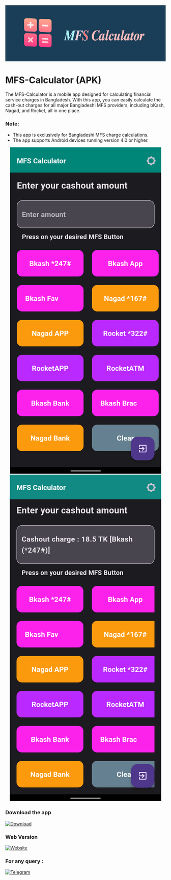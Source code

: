 <div aligm = "center">

<img src = "https://github.com/nh-404/MFS-Calculator/blob/1f0755fe076a9cd369f32cd703c07157036fe3ca/mfsCal.png">

</div>

# MFS-Calculator (APK)

The MFS-Calculator is a mobile app designed for calculating financial service charges in Bangladesh. With this app, you can easily calculate the cash-out charges for all major Bangladeshi MFS providers, including bKash, Nagad, and Rocket, all in one place.

### Note:

- This app is exclusively for Bangladeshi MFS charge calculations. <br> 
- The app supports Android devices running version 4.0 or higher. <br> 

<div align= "center">
  
<img src = "MFSCALC_UI.png">
<img src = "MFSCALC_UI2.png">
 
</div>

### Download the app

[![Download](https://img.shields.io/badge/Download-brightgreen)](https://github.com/nh-404/MFS-Calculator/releases/tag/v1.1.4)


### Web Version

[![Website](https://img.shields.io/badge/Website-red)](https://mfs-calc.github.io)

  
### For any query :

[![Telegram](https://img.shields.io/badge/Telegram-blue?style=for-the-badge&logo=telegram&logoColor=white)](https://t.me/nh_404)

